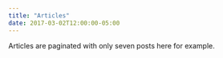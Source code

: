 ```yaml
---
title: "Articles"
date: 2017-03-02T12:00:00-05:00
---
```

Articles are paginated with only seven posts here for example.
